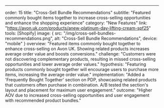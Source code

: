 ---
order: 15
title: "Cross-Sell Bundle Recommendations"
subtitle: "Featured commonly bought items together to increase cross-selling opportunities and enhance the shopping experience"
category: "New Features"
link: "https://avon.uk.com/products/anew-platinum-day-lifting-cream-spf25"
tools: [Shopify]
image: {
    src: "/img/cross-sell-bundles-recommendations.png",
    alt: "Cross-Sell Bundle Recommendations",
    device: "mobile"
}
overview: "Featured items commonly bought together to enhance cross-selling on Avon UK. Showing related products increases average order value and boosts conversions."
challenge: "Customers were not discovering complementary products, resulting in missed cross-selling opportunities and lower average order values."
hypothesis: "Featuring products commonly bought together will encourage users to purchase more items, increasing the average order value."
implementation: "Added a 'Frequently Bought Together' section on PDP, showcasing related products that customers often purchase in combination. A/B tested the section's layout and placement for maximum user engagement."
outcome: "Higher AOV due to increased cross-selling opportunities and user engagement with recommended product bundles."